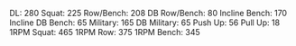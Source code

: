 DL: 280
 Squat: 225
 Row/Bench: 208
 DB Row/Bench: 80
 Incline Bench: 170
 Incline DB Bench: 65
 Military: 165
 DB Military: 65
 Push Up: 56
 Pull Up: 18
 1RPM Squat: 465
 1RPM Row: 375
 1RPM Bench: 345
